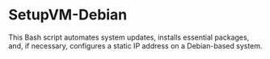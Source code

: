 # SetupVM-Debian
This Bash script automates system updates, installs essential packages, and, if necessary, configures a static IP address on a Debian-based system.

